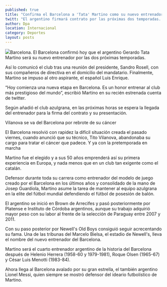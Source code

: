```yaml
---
published: true
title: "Confirma el Barcelona a 'Tata' Martino como su nuevo entrenador"
twitt: "El argentino firmará contrato por las próximas dos temporadas. “Es un honor”, escribió en Twitter."
author: Dpa
location: Internacional
category: Deportes
layout: posts
---
```


![](http://i.imgur.com/dBpUz5um.jpg)Barcelona. El Barcelona confirmó hoy que el argentino Gerardo Tata Martino será su nuevo entrenador por las dos próximas temporadas.

Así lo comunicó el club tras una reunión del presidente, Sandro Rosell, con sus compañeros de directiva en el domicilio del mandatario. Finalmente, Martino se impuso al otro aspirante, el español Luis Enrique.

“Hoy comienza una nueva etapa en Barcelona. Es un honor entrenar al club más prestigioso del mundo”, escribió Martino en su recién estrenada cuenta de twitter.

Según añadió el club azulgrana, en las próximas horas se espera la llegada del entrenador para la firma del contrato y su presentación.

Vilanova se va del
Barcelona por rebrote
de su cáncer










El Barcelona resolvió con rapidez la difícil situación creada el pasado viernes, cuando anunció que su técnico, Tito Vilanova, abandonaba su cargo para tratar el cáncer que padece. Y ya con la pretemporada en marcha

Martino fue el elegido y a sus 50 años emprenderá así su primera experiencia en Europa, y nada menos que en un club tan exigente como el catalán.

Defensor durante toda su carrera como entrenador del modelo de juego creado por el Barcelona en los últimos años y consolidado de la mano de Josep Guardiola, Martino asume la tarea de mantener al equipo azulgrana en la elite del fútbol mundial defendiendo el fútbol de posesión de balón.

El argentino se inició en Brown de Arrecifes y pasó posteriormente por Platense e Instituto de Córdoba argentinos, aunque su trabajo adquirió mayor peso con su labor al frente de la selección de Paraguay entre 2007 y 2011.

Con su paso posterior por Newell's Old Boys consiguió seguir acrecentando su fama. Una de las tribunas del Marcelo Bielsa, el estadio de Newell's, lleva el nombre del nuevo entrenador del Barcelona.

Martino será el cuarto entrenador argentino de la historia del Barcelona después de Helenio Herrera (1958-60 y 1979-1981), Roque Olsen (1965-67) y César Luis Menotti (1983-84).

Ahora llega al Barcelona avalado por su gran estrella, el también argentino Lionel Messi, quien siempre se mostró defensor del ideario futbolístico de Martino.
